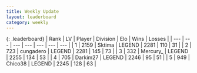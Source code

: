 ```yaml
---
title: Weekly Update
layout: leaderboard
category: weekly
---
```


{: .leaderboard}
| Rank | LV | Player | Division | Elo | Wins | Losses |
| --- | --- | --- | --- | --- | --- | --- |
| <span data-change="1">1</span> | 2159 | <span title="ID: 353063">Sktima</span> | LEGEND | <span data-change="36">2281</span> | <span data-change="19">110</span> | <span data-change="4">31</span> |
| <span data-change="4">2</span> | 723 | <span title="ID: 54134">cungadero</span> | LEGEND | <span data-change="76">2281</span> | <span data-change="22">145</span> | <span data-change="4">73</span> |
| <span data-change="20">3</span> | 332 | <span title="ID: 680422">Mercury_</span> | LEGEND | <span data-change="144">2255</span> | <span data-change="50">134</span> | <span data-change="25">53</span> |
| <span data-change="-3">4</span> | 705 | <span title="ID: 694036">Darkim27</span> | LEGEND | <span data-change="0">2246</span> | <span data-change="0">95</span> | <span data-change="0">51</span> |
| <span data-change="29">5</span> | 949 | <span title="ID: 409927">Chico38</span> | LEGEND | <span data-change="195">2245</span> | <span data-change="39">128</span> | <span data-change="13">63</span> |